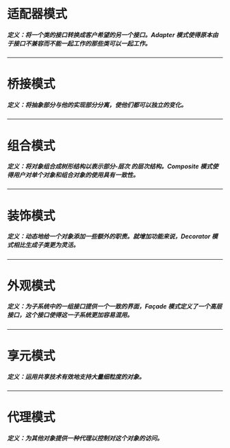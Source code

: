 # 适配器模式

##### 定义：将一个类的接口转换成客户希望的另一个接口。*Adapter* 模式使得原本由于接口不兼容而不能一起工作的那些类可以一起工作。

----

# 桥接模式

##### 定义：将抽象部分与他的实现部分分离，使他们都可以独立的变化。

---

# 组合模式

##### 定义：将对象组合成树形结构以表示***部分-层次*** 的层次结构。*Composite* 模式使得用户对单个对象和组合对象的使用具有一致性。

----

# 装饰模式

##### 定义：动态地给一个对象添加一些额外的职责。就增加功能来说，*Decorator* 模式相比生成子类更为灵活。

---

# 外观模式

##### 定义：为子系统中的一组接口提供一个一致的界面，*Façade* 模式定义了一个高层接口，这个接口使得这一子系统更加容易混用。

---

# 享元模式

##### 定义：运用共享技术有效地支持大量细粒度的对象。

---

# 代理模式

##### 定义：为其他对象提供一种代理以控制对这个对象的访问。

